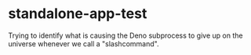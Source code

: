 # standalone-app-test

Trying to identify what is causing the Deno subprocess to give up on the universe whenever we call a "slashcommand".


